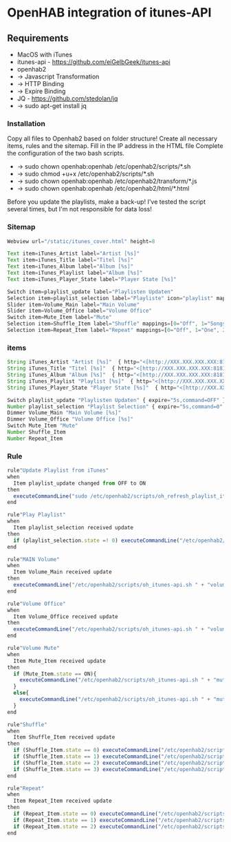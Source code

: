 # OpenHAB integration of itunes-API

## Requirements

* MacOS with iTunes
* itunes-api - https://github.com/eiGelbGeek/itunes-api
* openhab2
*  -> Javascript Transformation
*  -> HTTP Binding
*  -> Expire Binding
* JQ - https://github.com/stedolan/jq
*  -> sudo apt-get install jq

### Installation

Copy all files to Openhab2 based on folder structure!
Create all necessary items, rules and the sitemap.
Fill in the IP address in the HTML file
Complete the configuration of the two bash scripts.

* -> sudo chown openhab:openhab /etc/openhab2/scripts/\*.sh
* -> sudo chmod +u+x /etc/openhab2/scripts/\*.sh
* -> sudo chown openhab:openhab /etc/openhab2/transform/\*.js
* -> sudo chown openhab:openhab /etc/openhab2/html/\*.html

Before you update the playlists, make a back-up!
I've tested the script several times, but I'm not responsible for data loss!

### Sitemap

```js
Webview url="/static/itunes_cover.html" height=8

Text item=iTunes_Artist label="Artist [%s]"
Text item=iTunes_Title label="Titel [%s]"
Text item=iTunes_Album label="Album [%s]"
Text item=iTunes_Playlist label="Album [%s]"
Text item=iTunes_Player_State label="Player State [%s]"

Switch item=playlist_update label="Playlisten Updaten"
Selection item=playlist_selection label="Playliste" icon="playlist" mappings=[0="Playlisten erst Updaten"]
Slider item=Volume_Main label="Main Volume"
Slider item=Volume_Office label="Volume Office"
Switch item=Mute_Item label="Mute"
Selection item=Shuffle_Item label="Shuffle" mappings=[0="Off", 1="Songs", 2="Albums", 3="Groupings"]
Selection item=Repeat_Item label="Repeat" mappings=[0="Off", 1="One", 2="All"]
```
### items

```js
String iTunes_Artist "Artist [%s]"  { http="<[http://XXX.XXX.XXX.XXX:8181/now_playing:6000:JS(itunes_artist.js)]" }
String iTunes_Title "Titel [%s]"  { http="<[http://XXX.XXX.XXX.XXX:8181/now_playing:6000:JS(itunes_title.js)]" }
String iTunes_Album "Album [%s]"  { http="<[http://XXX.XXX.XXX.XXX:8181/now_playing:6000:JS(itunes_album.js)]" }
String iTunes_Playlist "Playlist [%s]"  { http="<[http://XXX.XXX.XXX.XXX:8181/now_playing:6000:JS(itunes_playlist.js)]" }
String iTunes_Player_State "Player State [%s]"  { http="<[http://XXX.XXX.XXX.XXX:8181/now_playing:6000:JS(itunes_player_state.js)]" }

Switch playlist_update "Playlisten Updaten" { expire="5s,command=OFF" }
Number playlist_selection "Playlist Selection" { expire="5s,command=0" }
Dimmer Volume_Main "Main Volume [%s]"
Dimmer Volume_Office "Volume Office [%s]"
Switch Mute_Item "Mute"
Number Shuffle_Item
Number Repeat_Item
```
### Rule

```js
rule"Update Playlist from iTunes"
when
  Item playlist_update changed from OFF to ON
then
  executeCommandLine("sudo /etc/openhab2/scripts/oh_refresh_playlist_itunes-api.sh")
end
```

```js
rule"Play Playlist"
when
  Item playlist_selection received update
then
  if (playlist_selection.state =! 0) executeCommandLine("/etc/openhab2/scripts/oh_itunes-api.sh " + "playlist " + playlist_selection.state)
end
```

```js
rule"MAIN Volume"
when
  Item Volume_Main received update
then
  executeCommandLine("/etc/openhab2/scripts/oh_itunes-api.sh " + "volume " + Volume_Main.state + " Computer")
end
```

```js
rule"Volume Office"
when
  Item Volume_Office received update
then
  executeCommandLine("/etc/openhab2/scripts/oh_itunes-api.sh " + "volume "+ Volume_Office.state + " ID_FROM_AIRPLAY_DEVICE")
end
```

```js
rule"Volume Mute"
when
  Item Mute_Item received update
then
  if (Mute_Item.state == ON){
    executeCommandLine("/etc/openhab2/scripts/oh_itunes-api.sh " + "mute " + "true")
  }
  else{
    executeCommandLine("/etc/openhab2/scripts/oh_itunes-api.sh " + "mute " + "false")
  }
end
```

```js
rule"Shuffle"
when
  Item Shuffle_Item received update
then
  if (Shuffle_Item.state == 0) executeCommandLine("/etc/openhab2/scripts/oh_itunes-api.sh " + "shuffle " + "off")
  if (Shuffle_Item.state == 1) executeCommandLine("/etc/openhab2/scripts/oh_itunes-api.sh " + "shuffle " + "songs")
  if (Shuffle_Item.state == 2) executeCommandLine("/etc/openhab2/scripts/oh_itunes-api.sh " + "shuffle " + "albums")
  if (Shuffle_Item.state == 3) executeCommandLine("/etc/openhab2/scripts/oh_itunes-api.sh " + "shuffle " + "groupings")
end
```

```js
rule"Repeat"
when
  Item Repeat_Item received update
then
  if (Repeat_Item.state == 0) executeCommandLine("/etc/openhab2/scripts/oh_itunes-api.sh " + "repeat "+ "off")
  if (Repeat_Item.state == 1) executeCommandLine("/etc/openhab2/scripts/oh_itunes-api.sh " + "repeat "+ "one")
  if (Repeat_Item.state == 2) executeCommandLine("/etc/openhab2/scripts/oh_itunes-api.sh " + "repeat "+ "all")
end
```
